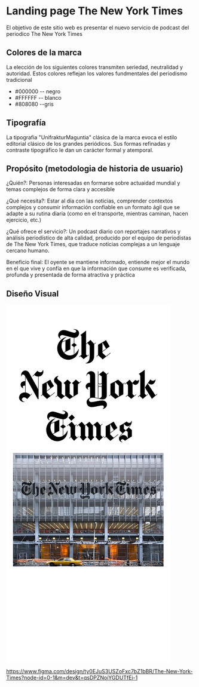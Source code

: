 # Landing page The New York Times
El objetivo de este sitio web es presentar el nuevo servicio de podcast del periodico The New York Times

## Colores de la marca

La elección de los siguientes colores transmiten seriedad, neutralidad y autoridad. Estos colores reflejan los valores fundmentales del periodismo tradicional

- #000000 -- negro
- #FFFFFF -- blanco
- #808080 --gris

## Tipografía

La tipografia "UnifrakturMaguntia" clásica de la marca evoca el estilo editorial clásico de los grandes periódicos. Sus formas refinadas y contraste tipográfico le dan un carácter formal y atemporal.

## Propósito (metodologia de historia de usuario)

¿Quién?: Personas interesadas en formarse sobre actuaidad mundial y temas complejos de forma clara y accesible 

¿Qué necesita?: Estar al día con las noticias, comprender contextos complejos y consumir información confiable en un formato ágil que se adapte a su rutina diaria (como en el transporte, mientras caminan, hacen ejercicio, etc.)

¿Qué ofrece el servicio?: Un podcast diario con reportajes narrativos y análisis periodístico de alta calidad, producido por el equipo de periodistas de The New York Times, que traduce noticias complejas a un lenguaje cercano humano.

Beneficio final: El oyente se mantiene informado, entiende mejor el mundo en el que vive y confía en que la información que consume es verificada, profunda y presentada de forma atractiva y práctica

## Diseño Visual 
![Diseño visual landing page](periodico.png)

https://www.figma.com/design/ty0EJuS3USZoFxc7bZ1bBR/The-New-York-Times?node-id=0-1&m=dev&t=qsDPZNoiYGDUTfEi-1